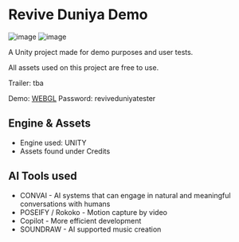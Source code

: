 # Revive Duniya Demo
 
![image](https://github.com/fierc3/ReviveDuniya/assets/16936182/eb5e0f58-6a1f-4535-abf7-898488bf7f81)
![image](https://github.com/fierc3/ReviveDuniya/assets/16936182/e14300b9-8cf8-4b06-9f73-69b4b3980655)


A Unity project made for demo purposes and user tests.

All assets used on this project are free to use.

Trailer: tba

Demo: [WEBGL](https://problemsome.itch.io/revive-duniya-demo-offline)
Password: reviveduniyatester

## Engine & Assets
- Engine used: UNITY
- Assets found under Credits

## AI Tools used
- CONVAI - AI systems that can engage in natural and meaningful conversations with humans
- POSEIFY / Rokoko - Motion capture by video
- Copilot - More efficient development
- SOUNDRAW - AI supported music creation
